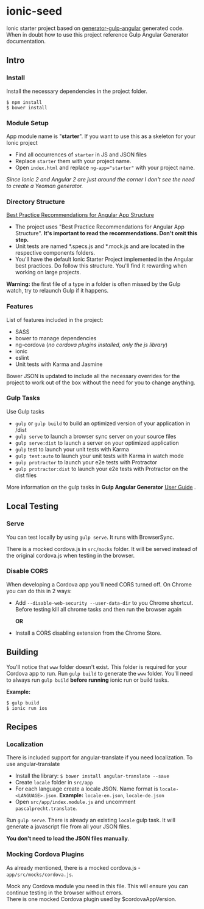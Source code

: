 # ionic-seed

Ionic starter project based on [generator-gulp-angular](https://github.com/Swiip/generator-gulp-angular/blob/master/docs/usage.md) generated code. 
When in doubt how to use this project reference Gulp Angular Generator documentation. 

## Intro

### Install
Install the necessary dependencies in the project folder.

```
$ npm install
$ bower install
```

### Module Setup
App module name is "__starter__". If you want to use this as a skeleton for your Ionic project

* Find all occurrences of `starter` in JS and JSON files 
* Replace `starter` them with your project name.
* Open `index.html` and replace `ng-app="starter"` with your project name.

_Since Ionic 2 and Angular 2 are just around the corner I don't see the need to create a Yeoman generator._

### Directory Structure

[Best Practice Recommendations for Angular App Structure](https://github.com/Swiip/generator-gulp-angular/blob/master/docs/usage.md#directory-structure)

* The project uses "Best Practice Recommendations for Angular App Structure". __It's important to read the recommendations. Don't omit this step.__
* Unit tests are named *.specs.js and *.mock.js and are located in the respective components folders.
* You'll have the default Ionic Starter Project implemented in the Angular best practices. Do follow this structure. You'll find it rewarding when working on large projects.

__Warning:__ the first file of a type in a folder is often missed by the Gulp watch, try to relaunch Gulp if it happens.

### Features

List of features included in the project:
* SASS
* bower to manage dependencies
* ng-cordova (_no cordova plugins installed, only the js library_)
* ionic
* eslint
* Unit tests with Karma and Jasmine

Bower JSON is updated to include all the necessary overrides for the project to work out of the box without the need for you to change anything.

### Gulp Tasks
Use Gulp tasks

* `gulp` or `gulp build` to build an optimized version of your application in /dist
* `gulp serve` to launch a browser sync server on your source files
* `gulp serve:dist` to launch a server on your optimized application
* `gulp` test to launch your unit tests with Karma
* `gulp test:auto` to launch your unit tests with Karma in watch mode
* `gulp protractor` to launch your e2e tests with Protractor
* `gulp protractor:dist` to launch your e2e tests with Protractor on the dist files

More information on the gulp tasks in __Gulp Angular Generator__ [User Guide](https://github.com/Swiip/generator-gulp-angular/blob/master/docs/how-it-works.md) .  

## Local Testing
### Serve
You can test locally by using `gulp serve`. It runs with BrowserSync.

There is a mocked cordova.js in `src/mocks` folder. It will be served instead of the original cordova.js when testing in the browser.

### Disable CORS
When developing a Cordova app you'll need CORS turned off. On Chrome you can do this in 2 ways:

* Add `--disable-web-security --user-data-dir` to you Chrome shortcut. Before testing kill all chrome tasks and then run the browser again

  __OR__
  
* Install a CORS disabling extension from the Chrome Store.

## Building

You'll notice that `www` folder doesn't exist. This folder is required for your Cordova app to run. 
Run `gulp build` to generate the `www` folder.
You'll need to always run `gulp build` __before running__ ionic run or build tasks.

__Example:__
```
$ gulp build
$ ionic run ios
```

## Recipes

### Localization
There is included support for angular-translate if you need localization.
To use angular-translate

* Install the library: `$ bower install angular-translate --save`
* Create `locale` folder in `src/app`
* For each language create a locale JSON. Name format is `locale-<LANGUAGE>.json`.
  __Example:__ `locale-en.json`, `locale-de.json`
* Open `src/app/index.module.js` and uncomment `pascalprecht.translate`.

Run `gulp serve`. There is already an existing `locale` gulp task. It will generate a javascript file from all your JSON files.  

__You don't need to load the JSON files manually__.

### Mocking Cordova Plugins

As already mentioned, there is a mocked cordova.js - `app/src/mocks/cordova.js`.

Mock any Cordova module you need in this file. This will ensure you can continue testing in the browser without errors.  
There is one mocked Cordova plugin used by $cordovaAppVersion.